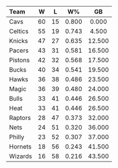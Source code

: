 | Team                             |  W  |  L  |  W%   |   GB   |
|:---------------------------------|:---:|:---:|:-----:|:------:|
| [](/r/clevelandcavs) Cavs        | 60  | 15  | 0.800 | 0.000  |
| [](/r/bostonceltics) Celtics     | 55  | 19  | 0.743 | 4.500  |
| [](/r/nyknicks) Knicks           | 47  | 27  | 0.635 | 12.500 |
| [](/r/pacers) Pacers             | 43  | 31  | 0.581 | 16.500 |
| [](/r/detroitpistons) Pistons    | 42  | 32  | 0.568 | 17.500 |
| [](/r/mkebucks) Bucks            | 40  | 34  | 0.541 | 19.500 |
| [](/r/atlantahawks) Hawks        | 36  | 38  | 0.486 | 23.500 |
| [](/r/orlandomagic) Magic        | 36  | 39  | 0.480 | 24.000 |
| [](/r/chicagobulls) Bulls        | 33  | 41  | 0.446 | 26.500 |
| [](/r/heat) Heat                 | 33  | 41  | 0.446 | 26.500 |
| [](/r/torontoraptors) Raptors    | 28  | 47  | 0.373 | 32.000 |
| [](/r/gonets) Nets               | 24  | 51  | 0.320 | 36.000 |
| [](/r/sixers) Philly             | 23  | 52  | 0.307 | 37.000 |
| [](/r/charlottehornets) Hornets  | 18  | 56  | 0.243 | 41.500 |
| [](/r/washingtonwizards) Wizards | 16  | 58  | 0.216 | 43.500 |